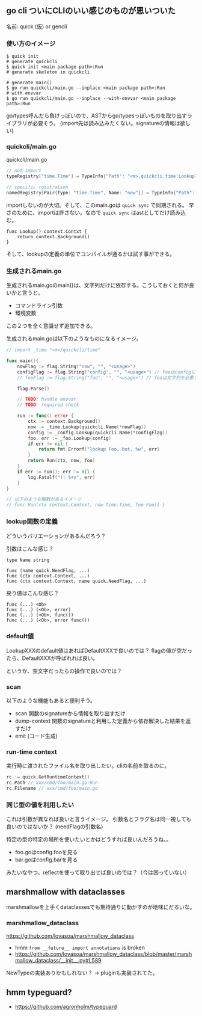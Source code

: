 ## go cli ついにCLIのいい感じのものが思いついた

名前: quick (仮) or gencli

### 使い方のイメージ

```console
$ quick init
# generate quickcli
$ quick init <main package path>:Run
# generate skeleton in quickcli

# generate main()
$ go run quickcli/main.go --inplace <main package path>:Run
# with envvar
$ go run quickcli/main.go --inplace --with-envvar <main package path>:Run
```

go/types呼んだら負けっぽいので、ASTからgo/typesっぽいものを取り出すライブラリが必要そう。
(import先は読み込みたくない。signatureの情報は欲しい)

### quickcli/main.go

quickcli/main.go

```go
// not import
typeRegistry["time.Time"] = TypeInfo{"Path": "<m>.quickcli.time:LookupTime"}

// specific rgistration
namedRegistry[Pair{Type: "time.Time", Name: "now"}] = TypeInfo{"Path": "<m>.quickcli.time:LookupTimeNow"}
```

importしないのが大切。そして、このmain.goは `quick sync` で同期される。
早さのために、importは許さない。なので `quick sync` はastとしてだけ読み込む。

```
func Lookup() context.Contxt {
	return context.Background()
}
```

そして、lookupの定義の単位でコンパイルが通るかは試す事ができる。

### 生成されるmain.go

生成されるmain.goのmain()は、文字列だけに依存する。こうしておくと何が良いかと言うと。

- コマンドライン引数
- 環境変数

この２つを全く意識せず追加できる。

生成されるmain.goは以下のようなものになるイメージ。

```go
// import _time "<m>/quickcli/time"

func main(){
	nowFlag := flag.String("now", "", "<usage>")
	configFlag := flag.String("config", "", "<usage>") // fooはconfigに依存している
	// fooFlag := flag.String("foo", "", "<usage>") // fooは文字列を必要としていない

	flag.Parse()

	// TODO: handle envvar
	// TODO: required check

	run := func() error {
		ctx := context.Background()
        now := _time.Lookup(quickcli.Name(*nowFlag))
		config := _config.Lookup(quickcli.Name(*configFlag))
		foo, err := _foo.Lookup(config)
		if err != nil {
			return fmt.Errorf("lookup Foo, but, %w", err)
		}
		return Run(ctx, now, foo)
	}
	if err := run(); err != nil {
		log.Fatalf("!! %+v", err)
    }
}

// 以下のような関数があるイメージ
// func Run(ctx context.Context, now time.Time, foo Foo){ }
```


### lookup関数の定義

どういうバリエーションがあるんだろう？ 

引数はこんな感じ？

```
type Name string

func (name quick.NeedFlag, ...)
func (ctx context.Context, ...)
func (ctx context.Context, name quick.NeedFlag, ...)
```

戻り値はこんな感じ？

```
func (...) <Ob>
func (...) (<Ob>, error)
func (...) (<Ob>, func())
func (...) (<Ob>, error func())
```

### default値

LookupXXXのdefault値はあればDefaultXXXで良いのでは？
flagの値が空だったら、DefaultXXXが呼ばれれば良い。

というか、空文字だったらの操作で良いのでは？

### scan

以下のような機能もあると便利そう。

- scan 関数のsignatureから情報を取り出すだけ
- dump-context 関数のsignatureと利用した定義から依存解決した結果を返すだけ
- emit (コード生成)

### run-time context

実行時に渡されたファイル名を取り出したい。cliの名前を取るのに。

```go
rc := quick.GetRuntimeContext()
rc.Path // xxx/cmd/foo/main.go:Run
rc.Filename // xxx/cmd/foo/main.go
```

### 同じ型の値を利用したい

これは引数が異なれば良いと言うイメージ。
引数名とフラグ名は同一視しても良いのではないか？ (needFlagの引数名)

特定の型の特定の場所を使いたいとかはどうすれば良いんだろうね。。

- foo.goはconfig.fooを見る
- bar.goはconfig.barを見る

みたいなやつ。reflectを使って取り出せば良いのでは？（今は困っていない）

## marshmallow with dataclasses

marshmallowを上手くdataclassesでも期待通りに動かすのが地味にだるいな。

### marshmallow_dataclass

https://github.com/lovasoa/marshmallow_dataclass

- hmm `from __future__ import annotations` is broken
- https://github.com/lovasoa/marshmallow_dataclass/blob/master/marshmallow_dataclass/__init__.py#L589

NewTypeの実装ありかもしれない？ -> pluginも実装されてた。

## hmm typeguard?

- https://github.com/agronholm/typeguard
